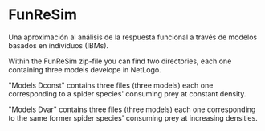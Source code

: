 # FunReSim
Una aproximación al análisis de la respuesta funcional a través de modelos basados en individuos (IBMs).

Within the FunReSim zip-file you can find two directories, each one containing three models develope in NetLogo. 


"Models Dconst" contains three files (three models) each one corresponding to a spider species' consuming prey at constant density.

"Models Dvar" contains three files (three models) each one corresponding to the same former spider species' consuming prey at increasing densities.
